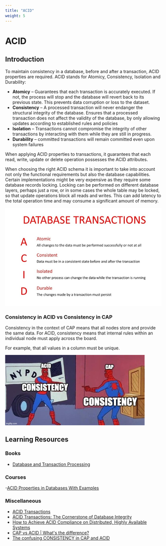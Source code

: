```yaml
---
title: "ACID"
weight: 5
---
```


# ACID

## Introduction

To maintain consistency in a database, before and after a transaction, ACID properties are required. ACID stands for Atomicy, Consistency, Isolation and Durability: 

- **Atomicy** – Guarantees that each transaction is accurately executed. If not,  the process will stop and the database will revert back to its previous state. This prevents data corruption or loss to the dataset.
- **Consistency** – A processed transaction will never endanger the structural integrity of the database. Ensures that a processed transaction does not affect the validity of the database, by only allowing updates according to established rules and policies 
- **Isolation** – Transactions cannot compromise the integrity of other transactions by interacting with them while they are still in progress.
- **Durability** – committed transactions will remain committed even upon system failures

When applying ACID properties to transactions, it guarantees that each read, write, update or delete operation possesses the ACID attributes.

When choosing the right ACID schema it is important to take into account not only the functional requirements but also the database capabilities. Certain implementations might be very expensive as they require some database records locking. Locking can be performed on different database layers, perhaps just a row, or in some cases the whole table may be locked, so that update operations block all reads and writes. This can add latency to the total operation time and may consume a significant amount of memory.

![ACID](acid.jpg)

### Consistency in ACID vs Consistency in CAP

Consistency in the context of CAP means that all nodes store and provide the same data. For ACID, consistency means that internal rules within an individual node must apply across the board.

For example, that all values in a column must be unique.

![Consistency in ACID vs Consistency in CAP](acid-vs-cap.jpeg)



## Learning Resources



### Books
- [Database and Transaction Processing](https://www.amazon.com/Database-Transaction-Processing-Philip-Lewis/dp/0201708728)

### Courses
-[ACID Properties in Databases With Examples](https://www.youtube.com/watch?v=GAe5oB742dw)

### Miscellaneous
- [ACID Transactions](https://www.educative.io/courses/distributed-systems-practitioners/acid-transactions)
- [ACID Transactions: The Cornerstone of Database Integrity](https://www.yugabyte.com/acid/acid-transactions/)
- [How to Achieve ACID Compliance on Distributed, Highly Available Systems](https://www.gigaspaces.com/blog/acid-distributed-transactions#:~:text=ACID%20stands%20for%20Atomicy%2C%20Consistency,or%20loss%20to%20the%20dataset.)
- [CAP vs ACID | What's the difference?](https://budibase.com/blog/data/cap-vs-acid/#:~:text=To%20reiterate%2C%20consistency%20in%20the,a%20column%20must%20be%20unique.)
- [The confusing CONSISTENCY in CAP and ACID](https://www.linkedin.com/pulse/confusing-consistency-cap-acid-pranav-pandey/)